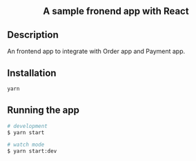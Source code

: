   <h2 align="center">A sample fronend app with React</p>
    <p align="center">
</h2>

## Description

An frontend app to integrate with Order app and Payment app.

## Installation
```bash
yarn
```

## Running the app

```bash
# development
$ yarn start

# watch mode
$ yarn start:dev
```